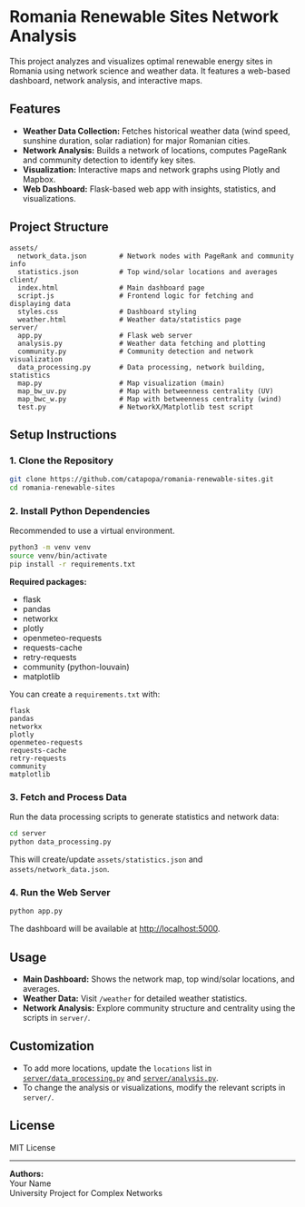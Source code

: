 # Romania Renewable Sites Network Analysis

This project analyzes and visualizes optimal renewable energy sites in Romania using network science and weather data. It features a web-based dashboard, network analysis, and interactive maps.

## Features

- **Weather Data Collection:** Fetches historical weather data (wind speed, sunshine duration, solar radiation) for major Romanian cities.
- **Network Analysis:** Builds a network of locations, computes PageRank and community detection to identify key sites.
- **Visualization:** Interactive maps and network graphs using Plotly and Mapbox.
- **Web Dashboard:** Flask-based web app with insights, statistics, and visualizations.

## Project Structure

```
assets/
  network_data.json        # Network nodes with PageRank and community info
  statistics.json          # Top wind/solar locations and averages
client/
  index.html               # Main dashboard page
  script.js                # Frontend logic for fetching and displaying data
  styles.css               # Dashboard styling
  weather.html             # Weather data/statistics page
server/
  app.py                   # Flask web server
  analysis.py              # Weather data fetching and plotting
  community.py             # Community detection and network visualization
  data_processing.py       # Data processing, network building, statistics
  map.py                   # Map visualization (main)
  map_bw_uv.py             # Map with betweenness centrality (UV)
  map_bwc_w.py             # Map with betweenness centrality (wind)
  test.py                  # NetworkX/Matplotlib test script
```

## Setup Instructions

### 1. Clone the Repository

```sh
git clone https://github.com/catapopa/romania-renewable-sites.git
cd romania-renewable-sites
```

### 2. Install Python Dependencies

Recommended to use a virtual environment.

```sh
python3 -m venv venv
source venv/bin/activate
pip install -r requirements.txt
```

**Required packages:**
- flask
- pandas
- networkx
- plotly
- openmeteo-requests
- requests-cache
- retry-requests
- community (python-louvain)
- matplotlib

You can create a `requirements.txt` with:

```
flask
pandas
networkx
plotly
openmeteo-requests
requests-cache
retry-requests
community
matplotlib
```

### 3. Fetch and Process Data

Run the data processing scripts to generate statistics and network data:

```sh
cd server
python data_processing.py
```

This will create/update `assets/statistics.json` and `assets/network_data.json`.

### 4. Run the Web Server

```sh
python app.py
```

The dashboard will be available at [http://localhost:5000](http://localhost:5000).

## Usage

- **Main Dashboard:** Shows the network map, top wind/solar locations, and averages.
- **Weather Data:** Visit `/weather` for detailed weather statistics.
- **Network Analysis:** Explore community structure and centrality using the scripts in `server/`.

## Customization

- To add more locations, update the `locations` list in [`server/data_processing.py`](server/data_processing.py) and [`server/analysis.py`](server/analysis.py).
- To change the analysis or visualizations, modify the relevant scripts in `server/`.

## License

MIT License

---

**Authors:**  
Your Name  
University Project for Complex Networks
